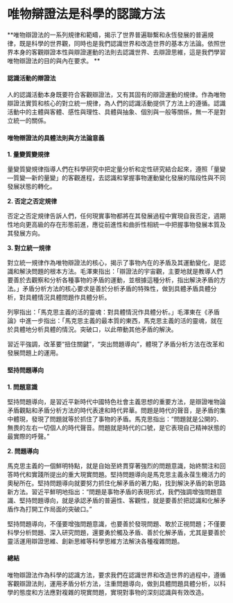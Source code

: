 # 唯物辯證法是科學的認識方法

**唯物辯證法的一系列規律和範疇，揭示了世界普遍聯繫和永恆發展的普遍規律，既是科學的世界觀，同時也是我們認識世界和改造世界的基本方法論。依照世界本身的客觀辯證本性與辯證運動的法則去認識世界、去辯證思維，這是我們學習唯物辯證法的目的與內在要求。 **

#### 認識活動的辯證法

人的認識活動本身既要符合客觀辯證法，又有其固有的辯證運動的規律。作為唯物辯證法實質和核心的對立統一規律，為人們的認識活動提供了方法上的遵循。認識活動中的主體與客體、感性與理性、具體與抽象、個別與一般等關係，無一不是對立統一的關係。

#### 唯物辯證法的具體法則與方法論意義

**1. 量變質變規律**

量變質變規律指導人們在科學研究中把定量分析和定性研究結合起來，遵照「量變—質變—新的量變」的客觀進程，去認識和掌握事物運動變化發展的階段性與不同發展狀態的轉化。

**2. 否定之否定規律**

否定之否定規律告訴人們，任何現實事物都將在其發展過程中實現自我否定，週期性地向更高級的存在形態前進，應從前進性和曲折性相統一中把握事物發展本質及其發展方向。

**3. 對立統一規律**

對立統一規律作為唯物辯證法的核心，揭示了事物內在的矛盾及其運動變化，是認識和解決問題的根本方法。毛澤東指出：「辯證法的宇宙觀，主要地就是教導人們要善於去觀察和分析各種事物的矛盾的運動，並根據這種分析，指出解決矛盾的方法。」矛盾分析方法的核心要求是善於分析矛盾的特殊性，做到具體矛盾具體分析，對具體情況具體問題作具體分析。

列寧指出：「馬克思主義的活的靈魂：對具體情況作具體分析。」毛澤東在《矛盾論》中進一步指出：「馬克思主義的最本質的東西，馬克思主義的活的靈魂，就在於具體地分析具體的情況。突破口，以此帶動其他矛盾的解決。

習近平強調，改革要“扭住關鍵”，“突出問題導向”，體現了矛盾分析方法在改革和發展問題上的運用。

#### 堅持問題導向

**1. 問題意識**

堅持問題導向，是習近平新時代中國特色社會主義思想的重要方法，是辯證唯物論矛盾觀點和矛盾分析方法的時代表達和時代昇華。問題是時代的聲音，是矛盾的集中體現，發現了問題就等於抓住了事物的矛盾。馬克思指出：“問題就是公開的、無畏的左右一切個人的時代聲音。問題就是時代的口號，是它表現自己精神狀態的最實際的呼聲。”

**2. 問題導向**

馬克思主義的一個鮮明特點，就是自始至終貫穿著強烈的問題意識，始終關注和回答時代和實踐所提出的重大現實問題。堅持問題導向是馬克思主義永葆生機活力的奧秘所在。堅持問題導向就要努力抓住化解矛盾的著力點，找到解決矛盾的新思路新方法。習近平鮮明地指出：“問題是事物矛盾的表現形式，我們強調增強問題意識、堅持問題導向，就是承認矛盾的普遍性、客觀性，就是要善於把認識和化解矛盾作為打開工作局面的突破口。”

堅持問題導向，不僅要增強問題意識，也要善於發現問題、敢於正視問題；不僅要科學分析問題、深入研究問題，還要勇於觸及矛盾、善於化解矛盾，尤其是要善於靈活運用辯證思維、創新思維等科學思維方法解決各種複雜問題。

#### 總結

唯物辯證法作為科學的認識方法，要求我們在認識世界和改造世界的過程中，遵循客觀辯證法則，運用矛盾分析方法，注重問題導向，做到具體問題具體分析，以科學的態度和方法應對複雜的現實問題，實現對事物的深刻認識與有效改造。
